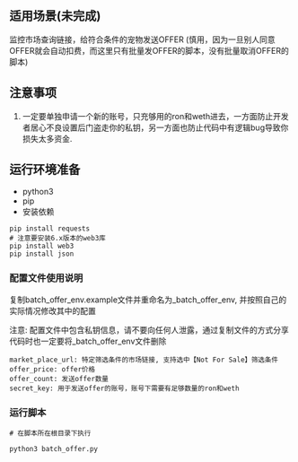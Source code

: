 ## 适用场景(未完成)

监控市场查询链接，给符合条件的宠物发送OFFER (慎用，因为一旦别人同意OFFER就会自动扣费，而这里只有批量发OFFER的脚本，没有批量取消OFFER的脚本)

## 注意事项

1. 一定要单独申请一个新的账号，只充够用的ron和weth进去，一方面防止开发者居心不良设置后门盗走你的私钥，另一方面也防止代码中有逻辑bug导致你损失太多资金.



## 运行环境准备
- python3
- pip
- 安装依赖

```
pip install requests
# 注意要安装6.x版本的web3库
pip install web3
pip install json
```


### 配置文件使用说明

复制batch_offer_env.example文件并重命名为_batch_offer_env, 并按照自己的实际情况修改其中的配置

注意: 配置文件中包含私钥信息，请不要向任何人泄露，通过复制文件的方式分享代码时也一定要将_batch_offer_env文件删除


```
market_place_url: 特定筛选条件的市场链接, 支持选中【Not For Sale】筛选条件
offer_price: offer价格
offer_count: 发送offer数量
secret_key: 用于发送offer的账号，账号下需要有足够数量的ron和weth
```

### 运行脚本

```
# 在脚本所在根目录下执行

python3 batch_offer.py
```